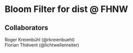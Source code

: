 # Bloom Filter for dist @ FHNW

## Collaborators
Roger Kreienbühl (@rkreienbuehl)  
Florian Thiévent (@lichtwellenreiter)